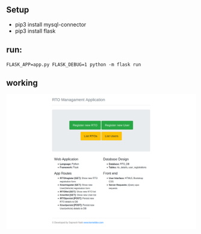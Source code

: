 
## Setup

<ul>
	<li> pip3 install mysql-connector </li>
	<li> pip3 install flask </li>

</ul>


## run:

	FLASK_APP=app.py FLASK_DEBUG=1 python -m flask run

## working

![screenshot](https://raw.githubusercontent.com/SapneshNaik/python_assignment/master/Lab_assigment/RTO_Management/flask_app/RTO_Managament_Application.png)	
